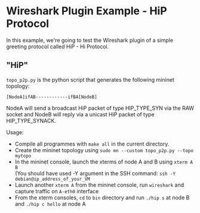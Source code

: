 # Wireshark Plugin Example - HiP Protocol

In this example, we're going to test the Wireshark plugin of a simple
greeting protocol called HiP - Hi Protocol.

## "HiP"

`topo_p2p.py` is the python script that generates the following mininet
topology:

    [NodeA]ifAB------------ifBA[NodeB]

NodeA will send a broadcast HiP packet of type HIP\_TYPE\_SYN via the RAW socket
and NodeB will reply via a unicast HiP packet of type HIP\_TYPE\_SYNACK.

Usage:

- Compile all programmes with `make all` in the current directory.
- Create the mininet topology using `sudo mn --custom topo_p2p.py --topo mytopo`
- In the mininet console, launch the xterms of node A and B using `xterm A B`  
  (You should have used -Y argument in the SSH command:
  `ssh -Y debian@ip_address_of_your_VM`
- Launch another `xterm A` from the mininet console, run `wireshark` and capture
  traffic on `A-eth0` interface
- From the xterm consoles, `cd` to `bin` directory and run `./hip s` at node B and
  `./hip c hello` at node A
